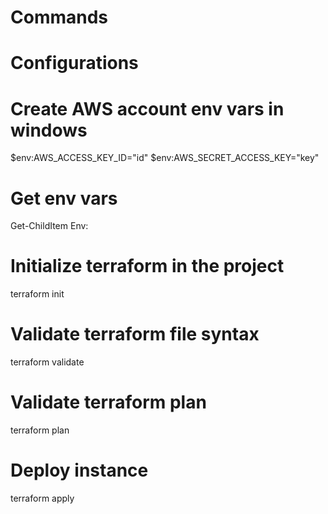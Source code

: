 # Commands

# Configurations

# Create AWS account env vars in windows 

$env:AWS_ACCESS_KEY_ID="id"
$env:AWS_SECRET_ACCESS_KEY="key"

# Get env vars

Get-ChildItem Env:

# Initialize terraform in the project

terraform init

# Validate terraform file syntax

terraform validate

# Validate terraform plan 

terraform plan

# Deploy instance

terraform apply



